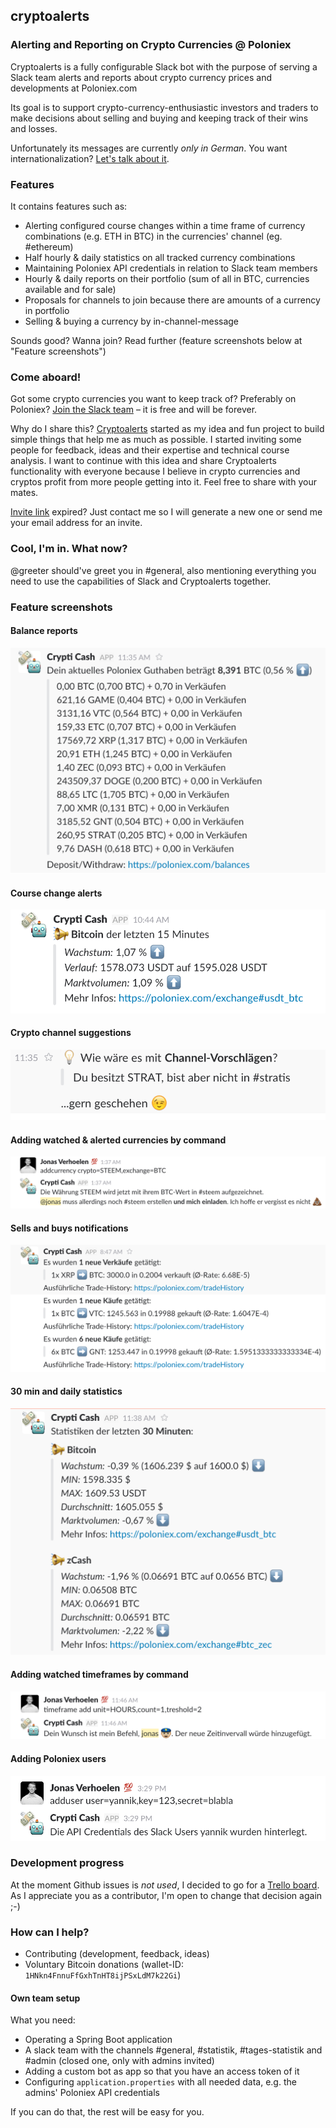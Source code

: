 ## cryptoalerts
### Alerting and Reporting on Crypto Currencies @ Poloniex

Cryptoalerts is a fully configurable Slack bot with the purpose of serving a Slack team alerts and reports about crypto currency prices and developments at Poloniex.com

Its goal is to support crypto-currency-enthusiastic investors and traders to make decisions about selling and buying and keeping track of their wins and losses.

Unfortunately its messages are currently *only in German*. You want internationalization? [Let's talk about it](https://github.com/jverhoelen/cryptoalerts/issues/1).

### Features

It contains features such as:

- Alerting configured course changes within a time frame of currency combinations (e.g. ETH in BTC) in the currencies' channel (eg. #ethereum)
- Half hourly & daily statistics on all tracked currency combinations
- Maintaining Poloniex API credentials in relation to Slack team members
- Hourly & daily reports on their portfolio (sum of all in BTC, currencies available and for sale)
- Proposals for channels to join because there are amounts of a currency in portfolio
- Selling & buying a currency by in-channel-message

Sounds good? Wanna join? Read further (feature screenshots below at "Feature screenshots")

### Come aboard!

Got some crypto currencies you want to keep track of? Preferably on Poloniex? [Join the Slack team](https://join.slack.com/cryptoalertsteam/shared_invite/MTgwNjIxMDkzMDE1LTE0OTQxMTI3NjQtMTg3NjI5YWM4Zg) – it is free and will be forever.

Why do I share this? [Cryptoalerts](https://cryptoalertsteam.slack.com) started as my idea and fun project to build simple things that help me as much as possible. I started inviting some people for feedback, ideas and their expertise and technical course analysis. I want to continue with this idea and share Cryptoalerts functionality with everyone because I believe in crypto currencies and cryptos profit from more people getting into it. Feel free to share with your mates.

[Invite link](https://join.slack.com/cryptoalertsteam/shared_invite/MTgwNjIxMDkzMDE1LTE0OTQxMTI3NjQtMTg3NjI5YWM4Zg) expired? Just contact me so I will generate a new one or send me your email address for an invite.

### Cool, I'm in. What now?

@greeter should've greet you in #general, also mentioning everything you need to use the capabilities of Slack and Cryptoalerts together.

### Feature screenshots


#### Balance reports

![alt text](misc/img/features/balance-report.png "Balance reports")

#### Course change alerts

![alt text](misc/img/features/course-change-alerts.png "Course change alerts")

#### Crypto channel suggestions

![alt text](misc/img/features/crypto-channel-suggestions.png "Channel suggestions")

#### Adding watched & alerted currencies by command

![alt text](misc/img/features/currencycombination-add.png "Adding currencies from command")

#### Sells and buys notifications

![alt text](misc/img/features/sell-buy-notification.png "Notifications on sold and bought items")

#### 30 min and daily statistics

![alt text](misc/img/features/statistics.png "Statistics")

#### Adding watched timeframes by command

![alt text](misc/img/features/timeframe-add.png "Adding watched timeframes")

#### Adding Poloniex users

![alt text](misc/img/features/user-add.png "Adding users to report balances by DM")


### Development progress

At the moment Github issues is *not used*, I decided to go for a [Trello board](https://trello.com/b/c9xsCoIt/cryptoalertsteam-slack-com). As I appreciate you as a contributor, I'm open to change that decision again ;-)

### How can I help?

- Contributing (development, feedback, ideas)
- Voluntary Bitcoin donations (wallet-ID: `1HNkn4FnnuFfGxhTnHT8ijPSxLdM7k22Gi`)

#### Own team setup

What you need:

- Operating a Spring Boot application
- A slack team with the channels #general, #statistik, #tages-statistik and #admin (closed one, only with admins invited)
- Adding a custom bot as app so that you have an access token of it
- Configuring `application.properties` with all needed data, e.g. the admins' Poloniex API credentials 

If you can do that, the rest will be easy for you.